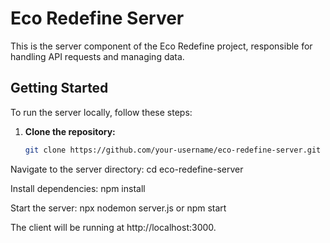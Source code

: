 
# Eco Redefine Server

This is the server component of the Eco Redefine project, responsible for handling API requests and managing data.

## Getting Started

To run the server locally, follow these steps:

1. **Clone the repository:**
   ```bash
   git clone https://github.com/your-username/eco-redefine-server.git

Navigate to the server directory: cd eco-redefine-server

Install dependencies: npm install

Start the server: npx nodemon server.js or npm start

The client will be running at http://localhost:3000.





